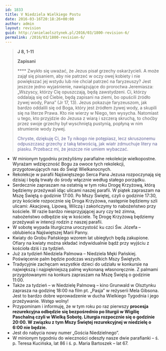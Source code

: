 ```yaml
---
id: 1833
title: V Niedziela Wielkiego Postu
date: 2016-03-16T20:18:26+00:00
author: admin
layout: revision
guid: http://anielaolsztynek.pl/2016/03/1800-revision-6/
permalink: /2016/03/1800-revision-6/
---
```

> **J 8, 1-11**
> 
> **Zapisani**
> 
> **** Zwykło się uważać, że Jezus pisał grzechy oskarżycieli. A może zajął się pisaniem, aby nie patrzeć w oczy owej kobiety i nie powiększać jej wstydu lub nie chciał patrzeć na faryzeuszy? Jest jeszcze jedno wyjaśnienie, nawiązujące do proroctwa Jeremiasza: &#8222;Wszyscy, którzy Cię opuszczają, będą zawstydzeni. Ci, którzy oddalają się od Ciebie, będą zapisani na ziemi, bo opuścili źródło żywej wody, Pana&#8221; (Jr 17, 13). Jezus pokazuje faryzeuszom, jak bardzo oddalili się od Boga, który jest źródłem żywej wody, a skupili się na literze Prawa. Kto nie wierzy w Niego, ten wysycha. Natomiast u tego, kto przyjdzie do Jezusa z wiarą i szczerą skruchą, to choćby przez swoje grzechy był wyschniętą pustynią, popłyną w nim strumienie wody żywej.
> 
> <span style="color: #666699;">Chryste, dziękuję Ci, że Ty nikogo nie potępiasz, lecz skruszonemu odpuszczasz grzechy z taką łatwością, jak wiatr zdmuchuje litery na piasku. Przebacz mi, że jeszcze nie umiem wybaczać.</span>

  * W minionym tygodniu przeżyliśmy parafialne rekolekcje wielkopostne. Wyrażam wdzięczność Bogu za owoce tych rekolekcji, przygotowujących nas do Świąt Wielkanocnych.
  * Rekolekcje w parafii Najświętszego Serca Pana Jezusa rozpoczynają się dzisiaj i będą trwały do środy włącznie według stałego porządku.
  * Serdecznie zapraszam na ostatnią w tym roku Drogę Krzyżową, którą będziemy przeżywali idąc ulicami naszej parafii. W piątek zapraszam na Mszę Świętą o godzinie 17:00. Po Mszy Świętej, czyli o godzinie 17:30, przy kościele rozpocznie się Droga Krzyżowa, następnie będziemy szli ulicami: Akacjową, Lipową, Wilczą i zakończymy to nabożeństwo przy kościele. W razie bardzo niesprzyjającej aury czy też zimna, nabożeństwo odbędzie się w kościele. Tę Drogę Krzyżową będziemy przeżywali w intencji rodzin z naszej parafii.
  * W sobotę wypada liturgiczna uroczystość ku czci Św. Józefa &#8211; oblubieńca Najświętszej Marii Panny.
  * Kwiaty do Grobu Pańskiego wzorem lat ubiegłych będą zakupione. Ofiary na kwiaty można składać indywidualnie bądź przy wyjściu z kościoła dziś i za tydzień.
  * Już za tydzień Niedziela Palmowa &#8211; Niedziela Męki Pańskiej. Poświęcenie palm będzie podczas wszystkich Mszy Świętych.
  * Tradycyjnie zachęcam wszystkie dzieci do udziału w konkursie na największą i najpiękniejszą palmę wykonaną własnoręcznie. Z palmami przygotowanymi na konkurs zapraszam na Mszę Świętą o godzinie 11:00.
  * Także za tydzień &#8211; w Niedzielę Palmową &#8211; kino Grunwald w Olsztynku zaprasza na godzinę 18:00 na film pt. &#8222;Pasja&#8221; w reżyserii Mela Gibsona. Jest to bardzo dobre wprowadzenie w ducha Wielkiego Tygodnia i jego przeżywanie. Wstęp wolny!
  * Przypominam i informuję, że w tym roku po raz pierwszy **procesja rezurekcyjna odbędzie się bezpośrednio po liturgii w Wigilię Paschalną czyli w Wielką Sobotę. Liturgia rozpocznie się o godzinie 20:00. W związku z tym Mszy Świętej rezurekcyjnej w niedzielę o 6:00 nie będzie.**
  * Jest do nabycia nowy numer &#8222;Gościa Niedzielnego&#8221;.
  * W minionym tygodniu do wieczności odeszły nasze dwie parafianki &#8211; ś. p. Teresa Kucińska, lat 86 i ś. p. Maria Bartoszek &#8211; lat 67.
